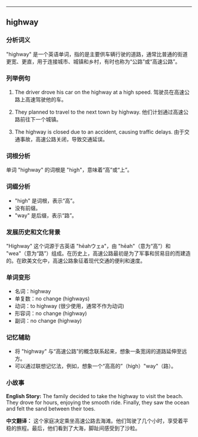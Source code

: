 
---------------
## highway
### 分析词义
"highway" 是一个英语单词，指的是主要供车辆行驶的道路，通常比普通的街道更宽、更直，用于连接城市、城镇和乡村，有时也称为“公路”或“高速公路”。

### 列举例句
1. The driver drove his car on the highway at a high speed.
   驾驶员在高速公路上高速驾驶他的车。

2. They planned to travel to the next town by highway.
   他们计划通过高速公路前往下一个城镇。

3. The highway is closed due to an accident, causing traffic delays.
   由于交通事故，高速公路关闭，导致交通延误。

### 词根分析
单词 "highway" 的词根是 "high"，意味着“高”或“上”。

### 词缀分析
- "high" 是词根，表示“高”。
- 没有前缀。
- "way" 是后缀，表示“路”。

### 发展历史和文化背景
"Highway" 这个词源于古英语 "hēahウェа"，由 "hēah"（意为“高”）和 "wea"（意为“路”）组成。在历史上，高速公路最初是为了军事和贸易目的而建造的。在欧美文化中，高速公路象征着现代交通的便利和速度。

### 单词变形
- 名词：highway
- 单复数：no change (highways)
- 动词：to highway (很少使用，通常不作为动词)
- 形容词：no change (highway)
- 副词：no change (highway)

### 记忆辅助
- 将 "highway" 与“高速公路”的概念联系起来，想象一条宽阔的道路延伸至远方。
- 可以通过联想记忆法，例如，想象一个“高高的”（high）"way"（路）。

### 小故事
**English Story:**
The family decided to take the highway to visit the beach. They drove for hours, enjoying the smooth ride. Finally, they saw the ocean and felt the sand between their toes.

**中文翻译：**
这个家庭决定乘坐高速公路去海滩。他们驾驶了几个小时，享受着平稳的旅程。最后，他们看到了大海，脚趾间感受到了沙粒。

